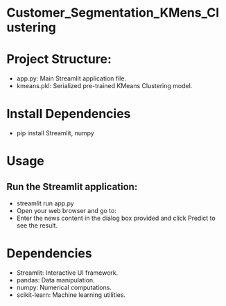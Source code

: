 # Customer_Segmentation_KMens_Clustering

# Project Structure:
- app.py: Main Streamlit application file.
- kmeans.pkl: Serialized pre-trained KMeans Clustering model.


# Install Dependencies

- pip install Streamlit, numpy

# Usage
## Run the Streamlit application:

- streamlit run app.py
- Open your web browser and go to:
- Enter the news content in the dialog box provided and click Predict to see the result.


# Dependencies
- Streamlit: Interactive UI framework.
- pandas: Data manipulation.
- numpy: Numerical computations.
- scikit-learn: Machine learning utilities.
